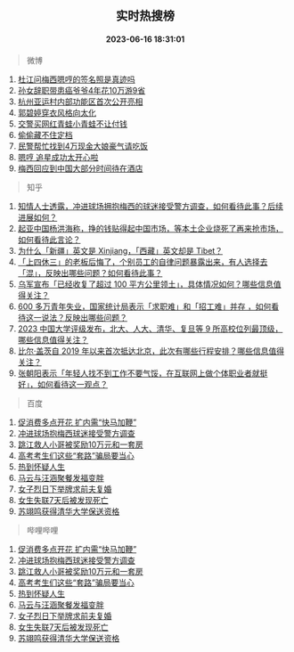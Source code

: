 <div align="center"><h2>实时热搜榜</h2><h4>2023-06-16 18:31:01</h4></div>

> 微博  

1. [杜江问梅西嗯哼的签名照是真迹吗](https://s.weibo.com/weibo?q=%23%E6%9D%9C%E6%B1%9F%E9%97%AE%E6%A2%85%E8%A5%BF%E5%97%AF%E5%93%BC%E7%9A%84%E7%AD%BE%E5%90%8D%E7%85%A7%E6%98%AF%E7%9C%9F%E8%BF%B9%E5%90%97%23&t=31&band_rank=1&Refer=top)<br />
2. [孙女辞职带患癌爷爷4年花10万游9省](https://s.weibo.com/weibo?q=%23%E5%AD%99%E5%A5%B3%E8%BE%9E%E8%81%8C%E5%B8%A6%E6%82%A3%E7%99%8C%E7%88%B7%E7%88%B74%E5%B9%B4%E8%8A%B110%E4%B8%87%E6%B8%B89%E7%9C%81%23&t=31&band_rank=2&Refer=top)<br />
3. [杭州亚运村内部功能区首次公开亮相](https://s.weibo.com/weibo?q=%23%E6%9D%AD%E5%B7%9E%E4%BA%9A%E8%BF%90%E6%9D%91%E5%86%85%E9%83%A8%E5%8A%9F%E8%83%BD%E5%8C%BA%E9%A6%96%E6%AC%A1%E5%85%AC%E5%BC%80%E4%BA%AE%E7%9B%B8%23&t=31&band_rank=3&Refer=top)<br />
4. [郭碧婷穿衣风格向太化](https://s.weibo.com/weibo?q=%23%E9%83%AD%E7%A2%A7%E5%A9%B7%E7%A9%BF%E8%A1%A3%E9%A3%8E%E6%A0%BC%E5%90%91%E5%A4%AA%E5%8C%96%23&t=31&band_rank=4&Refer=top)<br />
5. [交警买网红青蛙小青蛙不让付钱](https://s.weibo.com/weibo?q=%23%E4%BA%A4%E8%AD%A6%E4%B9%B0%E7%BD%91%E7%BA%A2%E9%9D%92%E8%9B%99%E5%B0%8F%E9%9D%92%E8%9B%99%E4%B8%8D%E8%AE%A9%E4%BB%98%E9%92%B1%23&t=31&band_rank=5&Refer=top)<br />
6. [偷偷藏不住定档](https://s.weibo.com/weibo?q=%E5%81%B7%E5%81%B7%E8%97%8F%E4%B8%8D%E4%BD%8F%E5%AE%9A%E6%A1%A3&t=31&band_rank=6&Refer=top)<br />
7. [民警帮忙找到4万现金大娘豪气请吃饭](https://s.weibo.com/weibo?q=%23%E6%B0%91%E8%AD%A6%E5%B8%AE%E5%BF%99%E6%89%BE%E5%88%B04%E4%B8%87%E7%8E%B0%E9%87%91%E5%A4%A7%E5%A8%98%E8%B1%AA%E6%B0%94%E8%AF%B7%E5%90%83%E9%A5%AD%23&t=31&band_rank=7&Refer=top)<br />
8. [嗯哼 追星成功太开心啦](https://s.weibo.com/weibo?q=%E5%97%AF%E5%93%BC%20%E8%BF%BD%E6%98%9F%E6%88%90%E5%8A%9F%E5%A4%AA%E5%BC%80%E5%BF%83%E5%95%A6&t=31&band_rank=8&Refer=top)<br />
9. [梅西回应到中国大部分时间待在酒店](https://s.weibo.com/weibo?q=%23%E6%A2%85%E8%A5%BF%E5%9B%9E%E5%BA%94%E5%88%B0%E4%B8%AD%E5%9B%BD%E5%A4%A7%E9%83%A8%E5%88%86%E6%97%B6%E9%97%B4%E5%BE%85%E5%9C%A8%E9%85%92%E5%BA%97%23&t=31&band_rank=9&Refer=top)<br />

> 知乎  

1. [知情人士透露，冲进球场拥抱梅西的球迷接受警方调查，如何看待此事？后续进展如何？](https://www.zhihu.com/question/606862192)<br />
2. [起亚中国杨洪海称，挣的钱贴得起中国市场，等本土企业烧死了再来抢市场，如何看待此言论？](https://www.zhihu.com/question/606934018)<br />
3. [为什么「新疆」英文是 Xinjiang，「西藏」英文却是 Tibet？](https://www.zhihu.com/question/606293073)<br />
4. [「上四休三」的老板后悔了，个别员工的自律问题暴露出来，有人选择去「混」，反映出哪些问题？如何看待此事？](https://www.zhihu.com/question/606430833)<br />
5. [乌军宣布「已经收复了超过 100 平方公里领土」，具体情况如何？哪些信息值得关注？](https://www.zhihu.com/question/606939911)<br />
6. [600 多万青年失业，国家统计局表示「求职难」和「招工难」并存 ，如何看待这一说法？反映出哪些问题？](https://www.zhihu.com/question/606760423)<br />
7. [2023 中国大学评级发布，北大、人大、清华、复旦等 9 所高校位列最顶级，哪些信息值得关注？](https://www.zhihu.com/question/606944114)<br />
8. [比尔·盖茨自 2019 年以来首次抵达北京，此次有哪些行程安排？哪些信息值得关注？](https://www.zhihu.com/question/606661207)<br />
9. [张朝阳表示「年轻人找不到工作不要气馁，在互联网上做个体职业者就挺好」，如何看待这一观点？](https://www.zhihu.com/question/606808835)<br />

> 百度  

1. [促消费多点开花 扩内需“快马加鞭”](https://www.baidu.com/s?wd=%E4%BF%83%E6%B6%88%E8%B4%B9%E5%A4%9A%E7%82%B9%E5%BC%80%E8%8A%B1+%E6%89%A9%E5%86%85%E9%9C%80%E2%80%9C%E5%BF%AB%E9%A9%AC%E5%8A%A0%E9%9E%AD%E2%80%9D&sa=fyb_news&rsv_dl=fyb_news)<br />
2. [冲进球场抱梅西球迷接受警方调查](https://www.baidu.com/s?wd=%E5%86%B2%E8%BF%9B%E7%90%83%E5%9C%BA%E6%8A%B1%E6%A2%85%E8%A5%BF%E7%90%83%E8%BF%B7%E6%8E%A5%E5%8F%97%E8%AD%A6%E6%96%B9%E8%B0%83%E6%9F%A5&sa=fyb_news&rsv_dl=fyb_news)<br />
3. [跳江救人小哥被奖励10万元和一套房](https://www.baidu.com/s?wd=%E8%B7%B3%E6%B1%9F%E6%95%91%E4%BA%BA%E5%B0%8F%E5%93%A5%E8%A2%AB%E5%A5%96%E5%8A%B110%E4%B8%87%E5%85%83%E5%92%8C%E4%B8%80%E5%A5%97%E6%88%BF&sa=fyb_news&rsv_dl=fyb_news)<br />
4. [高考考生们这些“套路”骗局要当心](https://www.baidu.com/s?wd=%E9%AB%98%E8%80%83%E8%80%83%E7%94%9F%E4%BB%AC%E8%BF%99%E4%BA%9B%E2%80%9C%E5%A5%97%E8%B7%AF%E2%80%9D%E9%AA%97%E5%B1%80%E8%A6%81%E5%BD%93%E5%BF%83&sa=fyb_news&rsv_dl=fyb_news)<br />
5. [热到怀疑人生](https://www.baidu.com/s?wd=%E7%83%AD%E5%88%B0%E6%80%80%E7%96%91%E4%BA%BA%E7%94%9F&sa=fyb_news&rsv_dl=fyb_news)<br />
6. [马云与汪涵聚餐发福变胖](https://www.baidu.com/s?wd=%E9%A9%AC%E4%BA%91%E4%B8%8E%E6%B1%AA%E6%B6%B5%E8%81%9A%E9%A4%90%E5%8F%91%E7%A6%8F%E5%8F%98%E8%83%96&sa=fyb_news&rsv_dl=fyb_news)<br />
7. [女子烈日下举牌求前夫复婚](https://www.baidu.com/s?wd=%E5%A5%B3%E5%AD%90%E7%83%88%E6%97%A5%E4%B8%8B%E4%B8%BE%E7%89%8C%E6%B1%82%E5%89%8D%E5%A4%AB%E5%A4%8D%E5%A9%9A&sa=fyb_news&rsv_dl=fyb_news)<br />
8. [女生失联7天后被发现死亡](https://www.baidu.com/s?wd=%E5%A5%B3%E7%94%9F%E5%A4%B1%E8%81%947%E5%A4%A9%E5%90%8E%E8%A2%AB%E5%8F%91%E7%8E%B0%E6%AD%BB%E4%BA%A1&sa=fyb_news&rsv_dl=fyb_news)<br />
9. [苏翊鸣获得清华大学保送资格](https://www.baidu.com/s?wd=%E8%8B%8F%E7%BF%8A%E9%B8%A3%E8%8E%B7%E5%BE%97%E6%B8%85%E5%8D%8E%E5%A4%A7%E5%AD%A6%E4%BF%9D%E9%80%81%E8%B5%84%E6%A0%BC&sa=fyb_news&rsv_dl=fyb_news)<br />

> 哔哩哔哩  

1. [促消费多点开花 扩内需“快马加鞭”](https://www.baidu.com/s?wd=%E4%BF%83%E6%B6%88%E8%B4%B9%E5%A4%9A%E7%82%B9%E5%BC%80%E8%8A%B1+%E6%89%A9%E5%86%85%E9%9C%80%E2%80%9C%E5%BF%AB%E9%A9%AC%E5%8A%A0%E9%9E%AD%E2%80%9D&sa=fyb_news&rsv_dl=fyb_news)<br />
2. [冲进球场抱梅西球迷接受警方调查](https://www.baidu.com/s?wd=%E5%86%B2%E8%BF%9B%E7%90%83%E5%9C%BA%E6%8A%B1%E6%A2%85%E8%A5%BF%E7%90%83%E8%BF%B7%E6%8E%A5%E5%8F%97%E8%AD%A6%E6%96%B9%E8%B0%83%E6%9F%A5&sa=fyb_news&rsv_dl=fyb_news)<br />
3. [跳江救人小哥被奖励10万元和一套房](https://www.baidu.com/s?wd=%E8%B7%B3%E6%B1%9F%E6%95%91%E4%BA%BA%E5%B0%8F%E5%93%A5%E8%A2%AB%E5%A5%96%E5%8A%B110%E4%B8%87%E5%85%83%E5%92%8C%E4%B8%80%E5%A5%97%E6%88%BF&sa=fyb_news&rsv_dl=fyb_news)<br />
4. [高考考生们这些“套路”骗局要当心](https://www.baidu.com/s?wd=%E9%AB%98%E8%80%83%E8%80%83%E7%94%9F%E4%BB%AC%E8%BF%99%E4%BA%9B%E2%80%9C%E5%A5%97%E8%B7%AF%E2%80%9D%E9%AA%97%E5%B1%80%E8%A6%81%E5%BD%93%E5%BF%83&sa=fyb_news&rsv_dl=fyb_news)<br />
5. [热到怀疑人生](https://www.baidu.com/s?wd=%E7%83%AD%E5%88%B0%E6%80%80%E7%96%91%E4%BA%BA%E7%94%9F&sa=fyb_news&rsv_dl=fyb_news)<br />
6. [马云与汪涵聚餐发福变胖](https://www.baidu.com/s?wd=%E9%A9%AC%E4%BA%91%E4%B8%8E%E6%B1%AA%E6%B6%B5%E8%81%9A%E9%A4%90%E5%8F%91%E7%A6%8F%E5%8F%98%E8%83%96&sa=fyb_news&rsv_dl=fyb_news)<br />
7. [女子烈日下举牌求前夫复婚](https://www.baidu.com/s?wd=%E5%A5%B3%E5%AD%90%E7%83%88%E6%97%A5%E4%B8%8B%E4%B8%BE%E7%89%8C%E6%B1%82%E5%89%8D%E5%A4%AB%E5%A4%8D%E5%A9%9A&sa=fyb_news&rsv_dl=fyb_news)<br />
8. [女生失联7天后被发现死亡](https://www.baidu.com/s?wd=%E5%A5%B3%E7%94%9F%E5%A4%B1%E8%81%947%E5%A4%A9%E5%90%8E%E8%A2%AB%E5%8F%91%E7%8E%B0%E6%AD%BB%E4%BA%A1&sa=fyb_news&rsv_dl=fyb_news)<br />
9. [苏翊鸣获得清华大学保送资格](https://www.baidu.com/s?wd=%E8%8B%8F%E7%BF%8A%E9%B8%A3%E8%8E%B7%E5%BE%97%E6%B8%85%E5%8D%8E%E5%A4%A7%E5%AD%A6%E4%BF%9D%E9%80%81%E8%B5%84%E6%A0%BC&sa=fyb_news&rsv_dl=fyb_news)<br />
